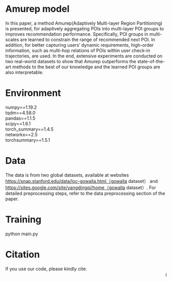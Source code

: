 # Amurep model
In this paper, a method Amurep(Adaptively Multi-layer Region Partitioning) is presented, for adaptively aggregating POIs into multi-layer POI groups to improves recommendation performance. Specifically, POI groups in multi-scales are learned to constrain the range of recommended next POI. In addition, for better capturing users’ dynamic requirements, high-order information, such as multi-hop relations of POIs within user check-in trajectories, are used. In the end, extensive experiments are conducted on two real-world datasets to show that Amurep outperforms the state-of-the-art methods to the best of our knowledge and the learned POI groups are also interpretable.
# Environment
numpy==1.19.2  
tqdm==4.58.0  
pandas==1.1.5  
scipy==1.6.1  
torch_summary==1.4.5  
networkx==2.5  
torchsummary==1.5.1  
# Data
The data is from two global datasets, available at websites https://snap.stanford.edu/data/loc-gowalla.html（gowalla dataset） and https://sites.google.com/site/yangdingqi/home（gowalla dataset）. For detailed preprocessing steps, refer to the data preprocessing section of the paper.
# Training
python main.py
# Citation
If you use our code, please kindly cite:
<marquee>@inproceedings{jiang2025amurep,
  title = {Amurep: Adaptively Multi-layer Region Partitioning for Next POI Recommendation},
  author = {Jiang, Weiqiang and Wang, Yan and Liu, Lijuan and Zhu, Shunzhi},
  booktitle = {Proceedings of the 2025 International Joint Conference on Neural Networks (IJCNN)},
  year = {2025}
}
</marquee>

